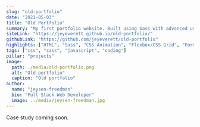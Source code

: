 ```yaml
---
slug: "old-portfolio"
date: "2021-05-03"
title: "Old Portfolio"
summary: "My first portfolio website. Built using Sass with advanced usage of CSS, including animations, transitions, linear-gradients, etc. Vanilla JavaScript for some minor interactivity. Formspree and Google Analytics integration."
siteLink: "https://jeyeverett.github.io/old-portfolio/"
githubLink: "https://github.com/jeyeverett/old-portfolio"
highlights: ["HTML", "Sass", "CSS Animation", "Flexbox/CSS Grid", "Formspree"]
tags: ["css", "sass", "javascript", "coding"]
pillar: "projects"
image:
  path: ./media/old-portfolio.png
  alt: "Old portfolio"
  caption: "Old portfolio"
author:
  name: "jeysen-freedman"
  bio: "Full Stack Web Developer"
  image: ../media/jeysen-freedman.jpg
---
```


Case study coming soon.
